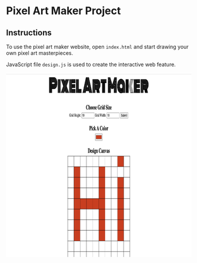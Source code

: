 # Pixel Art Maker Project


## Instructions

To use the pixel art maker website, open `index.html` and start drawing your own pixel art masterpieces.

JavaScript file `design.js` is used to create the interactive web feature. 

<img src="sampleWeb.png" width="1000" height="500" />
